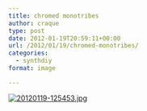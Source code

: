 ```yaml
---
title: chromed monotribes
author: craque
type: post
date: 2012-01-19T20:59:11+00:00
url: /2012/01/19/chromed-monotribes/
categories:
  - synthdiy
format: image

---
```

[<img src="/img/2012/01/20120119-125453.jpg" alt="20120119-125453.jpg" class="alignnone size-full" />][1]

 [1]: /img/2012/01/20120119-125453.jpg
